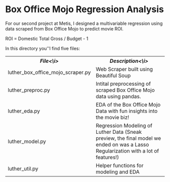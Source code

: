 # Box Office Mojo Regression Analysis

For our second project at Metis, I designed a multivariable regression using data scraped from Box Office Mojo to predict movie ROI.

ROI = Domestic Total Gross / Budget - 1


In this directory you''l find five files:

<table style="width:100%">
  <tr>
    <th><i>File<\i></th>
    <th><i>Description<\i></th> 
  </tr>
  <tr>
    <td>luther_box_office_mojo_scraper.py</td>
    <td>Web Scraper built using Beautiful Soup</td> 
  </tr>
  <tr>
    <td>luther_preproc.py</td>
    <td>Intital preprocessing of scraped Box Office Mojo data using pandas.</td> 
  </tr>
  <tr>
    <td>luther_eda.py</td>
    <td>EDA of the Box Office Mojo Data with fun insights into the movie biz!</td> 
  </tr>
  <tr>
    <td>luther_model.py</td>
    <td>Regression Modeling of Luther Data (Sneak preview, the final model we ended on was a Lasso Regularization with a lot of features!)</td> 
  </tr>
  <tr>
    <td>luther_util.py</td>
    <td>Helper functions for modeling and EDA</td> 
  </tr>
</table>

